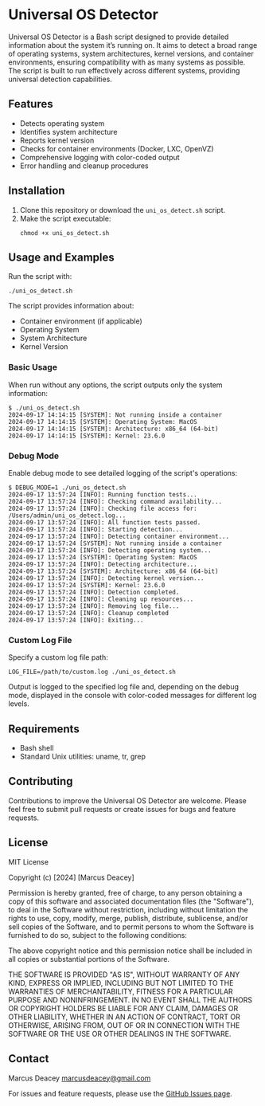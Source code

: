 # Universal OS Detector

Universal OS Detector is a Bash script designed to provide detailed information about the system it’s running on. It aims to detect a broad range of operating systems, system architectures, kernel versions, and container environments, ensuring compatibility with as many systems as possible. The script is built to run effectively across different systems, providing universal detection capabilities.

## Features

- Detects operating system
- Identifies system architecture
- Reports kernel version
- Checks for container environments (Docker, LXC, OpenVZ)
- Comprehensive logging with color-coded output
- Error handling and cleanup procedures

## Installation

1. Clone this repository or download the `uni_os_detect.sh` script.
2. Make the script executable:
   ```
   chmod +x uni_os_detect.sh
   ```

## Usage and Examples

Run the script with:

```
./uni_os_detect.sh
```

The script provides information about:
- Container environment (if applicable)
- Operating System
- System Architecture
- Kernel Version

### Basic Usage

When run without any options, the script outputs only the system information:

```
$ ./uni_os_detect.sh
2024-09-17 14:14:15 [SYSTEM]: Not running inside a container
2024-09-17 14:14:15 [SYSTEM]: Operating System: MacOS
2024-09-17 14:14:15 [SYSTEM]: Architecture: x86_64 (64-bit)
2024-09-17 14:14:15 [SYSTEM]: Kernel: 23.6.0
```

### Debug Mode

Enable debug mode to see detailed logging of the script's operations:

```
$ DEBUG_MODE=1 ./uni_os_detect.sh
2024-09-17 13:57:24 [INFO]: Running function tests...
2024-09-17 13:57:24 [INFO]: Checking command availability...
2024-09-17 13:57:24 [INFO]: Checking file access for: /Users/admin/uni_os_detect.log...
2024-09-17 13:57:24 [INFO]: All function tests passed.
2024-09-17 13:57:24 [INFO]: Starting detection...
2024-09-17 13:57:24 [INFO]: Detecting container environment...
2024-09-17 13:57:24 [SYSTEM]: Not running inside a container
2024-09-17 13:57:24 [INFO]: Detecting operating system...
2024-09-17 13:57:24 [SYSTEM]: Operating System: MacOS
2024-09-17 13:57:24 [INFO]: Detecting architecture...
2024-09-17 13:57:24 [SYSTEM]: Architecture: x86_64 (64-bit)
2024-09-17 13:57:24 [INFO]: Detecting kernel version...
2024-09-17 13:57:24 [SYSTEM]: Kernel: 23.6.0
2024-09-17 13:57:24 [INFO]: Detection completed.
2024-09-17 13:57:24 [INFO]: Cleaning up resources...
2024-09-17 13:57:24 [INFO]: Removing log file...
2024-09-17 13:57:24 [INFO]: Cleanup completed
2024-09-17 13:57:24 [INFO]: Exiting...
```

### Custom Log File

Specify a custom log file path:

```
LOG_FILE=/path/to/custom.log ./uni_os_detect.sh
```

Output is logged to the specified log file and, depending on the debug mode, displayed in the console with color-coded messages for different log levels.

## Requirements

- Bash shell
- Standard Unix utilities: uname, tr, grep

## Contributing

Contributions to improve the Universal OS Detector are welcome. Please feel free to submit pull requests or create issues for bugs and feature requests.

## License

MIT License

Copyright (c) [2024] [Marcus Deacey]

Permission is hereby granted, free of charge, to any person obtaining a copy
of this software and associated documentation files (the "Software"), to deal
in the Software without restriction, including without limitation the rights
to use, copy, modify, merge, publish, distribute, sublicense, and/or sell
copies of the Software, and to permit persons to whom the Software is
furnished to do so, subject to the following conditions:

The above copyright notice and this permission notice shall be included in all
copies or substantial portions of the Software.

THE SOFTWARE IS PROVIDED "AS IS", WITHOUT WARRANTY OF ANY KIND, EXPRESS OR
IMPLIED, INCLUDING BUT NOT LIMITED TO THE WARRANTIES OF MERCHANTABILITY,
FITNESS FOR A PARTICULAR PURPOSE AND NONINFRINGEMENT. IN NO EVENT SHALL THE
AUTHORS OR COPYRIGHT HOLDERS BE LIABLE FOR ANY CLAIM, DAMAGES OR OTHER
LIABILITY, WHETHER IN AN ACTION OF CONTRACT, TORT OR OTHERWISE, ARISING FROM,
OUT OF OR IN CONNECTION WITH THE SOFTWARE OR THE USE OR OTHER DEALINGS IN THE
SOFTWARE.

## Contact

Marcus Deacey
marcusdeacey@gmail.com

For issues and feature requests, please use the [GitHub Issues page](https://github.com/mdeacey/universal-os-detector/issues).
